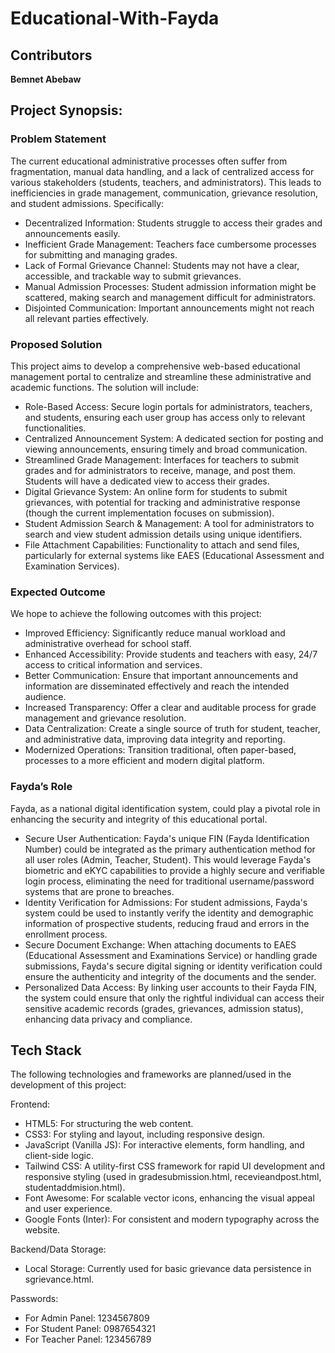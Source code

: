 # Educational-With-Fayda
## Contributors
  **Bemnet Abebaw**
## Project Synopsis:
### Problem Statement
The current educational administrative processes often suffer from fragmentation, manual data handling, and a lack of centralized access for various stakeholders (students, teachers, and administrators). This leads to inefficiencies in grade management, communication, grievance resolution, and student admissions. Specifically:

 - Decentralized Information: Students struggle to access their grades and announcements easily.
 - Inefficient Grade Management: Teachers face cumbersome processes for submitting and managing grades.
 - Lack of Formal Grievance Channel: Students may not have a clear, accessible, and trackable way to submit grievances.
 - Manual Admission Processes: Student admission information might be scattered, making search and management difficult for administrators.
 - Disjointed Communication: Important announcements might not reach all relevant parties effectively.

### Proposed Solution
This project aims to develop a comprehensive web-based educational management portal to centralize and streamline these administrative and academic functions. The solution will include:

 - Role-Based Access: Secure login portals for administrators, teachers, and students, ensuring each user group has access only to relevant functionalities.
 - Centralized Announcement System: A dedicated section for posting and viewing announcements, ensuring timely and broad communication.
 - Streamlined Grade Management: Interfaces for teachers to submit grades and for administrators to receive, manage, and post them. Students will have a dedicated view to access their grades.
 - Digital Grievance System: An online form for students to submit grievances, with potential for tracking and administrative response (though the current implementation focuses on submission).
 - Student Admission Search & Management: A tool for administrators to search and view student admission details using unique identifiers.
 - File Attachment Capabilities: Functionality to attach and send files, particularly for external systems like EAES (Educational Assessment and Examination Services).

### Expected Outcome
We hope to achieve the following outcomes with this project:
 
 - Improved Efficiency: Significantly reduce manual workload and administrative overhead for school staff.
 - Enhanced Accessibility: Provide students and teachers with easy, 24/7 access to critical information and services.
 - Better Communication: Ensure that important announcements and information are disseminated effectively and reach the intended audience.
 - Increased Transparency: Offer a clear and auditable process for grade management and grievance resolution.
 - Data Centralization: Create a single source of truth for student, teacher, and administrative data, improving data integrity and reporting.
 - Modernized Operations: Transition traditional, often paper-based, processes to a more efficient and modern digital platform.
   
### Fayda’s Role
Fayda, as a national digital identification system, could play a pivotal role in enhancing the security and integrity of this educational portal.

 - Secure User Authentication: Fayda's unique FIN (Fayda Identification Number) could be integrated as the primary authentication method for all user roles (Admin, Teacher, Student). This would leverage Fayda's biometric and eKYC capabilities to provide a highly secure and verifiable login process, eliminating the need for traditional username/password systems that are prone to breaches.
 - Identity Verification for Admissions: For student admissions, Fayda's system could be used to instantly verify the identity and demographic information of prospective students, reducing fraud and errors in the enrollment process.
 - Secure Document Exchange: When attaching documents to EAES (Educational Assessment and Examinations Service) or handling grade submissions, Fayda's secure digital signing or identity verification could ensure the authenticity and integrity of the documents and the sender.
 - Personalized Data Access: By linking user accounts to their Fayda FIN, the system could ensure that only the rightful individual can access their sensitive academic records (grades, grievances, admission status), enhancing data privacy and compliance.

## Tech Stack
The following technologies and frameworks are planned/used in the development of this project:

Frontend:
 - HTML5: For structuring the web content.
 - CSS3: For styling and layout, including responsive design.
 - JavaScript (Vanilla JS): For interactive elements, form handling, and client-side logic.
 - Tailwind CSS: A utility-first CSS framework for rapid UI development and responsive styling (used in gradesubmission.html, recevieandpost.html, studentaddmision.html).
 - Font Awesome: For scalable vector icons, enhancing the visual appeal and user experience.
 - Google Fonts (Inter): For consistent and modern typography across the website.

Backend/Data Storage:
 - Local Storage: Currently used for basic grievance data persistence in sgrievance.html.

Passwords:
- For Admin Panel: 1234567809
- For Student Panel: 0987654321
- For Teacher Panel: 123456789 
